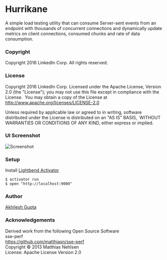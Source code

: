 # Hurrikane
A simple load testing utility that can consume Server-sent events from an endpoint with thousands of concurrent connections and
dynamically update metrics on client connections, consumed chunks and rate of data consumption.

### Copyright
Copyright 2016 LinkedIn Corp. All rights reserved.

### License
Copyright 2016 LinkedIn Corp. Licensed under the Apache License, Version 2.0 (the "License"); you may not use this file except in compliance with the License.  You may obtain a copy of the License at http://www.apache.org/licenses/LICENSE-2.0

Unless required by applicable law or agreed to in writing, software  distributed under the License is distributed on an "AS IS" BASIS,  WITHOUT WARRANTIES OR CONDITIONS OF ANY KIND, either express or implied.

### UI Screenshot
![Screenshot](https://dl.dropboxusercontent.com/u/3602486/screenshot.png)

### Setup
Install [Lightbend Activator](https://www.lightbend.com/activator/download)
```
$ activator run
$ open "http://localhost:9000"
```

### Author
[Akhilesh Gupta](https://www.linkedin.com/in/guptaakhilesh)

### Acknowledgements
Derived work from the following Open Source Software  
sse-perf  
https://github.com/matthiasn/sse-perf  
Copyright © 2013 Matthias Nehlsen  
License: Apache License Version 2.0  
